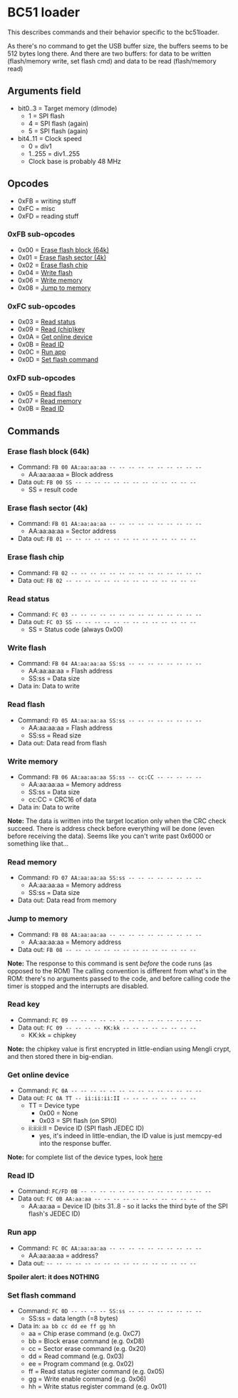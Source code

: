 # BC51 loader

This describes commands and their behavior specific to the bc51loader.

As there's no command to get the USB buffer size, the buffers seems to be 512 bytes long there.
And there are two buffers: for data to be written (flash/memory write, set flash cmd) and data to be read (flash/memory read)

## Arguments field

- bit0..3 = Target memory (dlmode)
  * 1 = SPI flash
  * 4 = SPI flash (again)
  * 5 = SPI flash (again)
- bit4..11 = Clock speed
  * 0 = div1
  * 1..255 = div1..255
  * Clock base is probably 48 MHz

## Opcodes

- 0xFB = writing stuff
- 0xFC = misc
- 0xFD = reading stuff

### 0xFB sub-opcodes

- 0x00 = [Erase flash block (64k)](#erase-flask-block-64k)
- 0x01 = [Erase flash sector (4k)](#erase-flash-sector-4k)
- 0x02 = [Erase flash chip](#erase-flash-chip)
- 0x04 = [Write flash](#write-flash)
- 0x06 = [Write memory](#write-memory)
- 0x08 = [Jump to memory](#jump-to-memory)

### 0xFC sub-opcodes

- 0x03 = [Read status](#read-status)
- 0x09 = [Read (chip)key](#read-key)
- 0x0A = [Get online device](#get-online-device)
- 0x0B = [Read ID](#read-id)
- 0x0C = [Run app](#run-app)
- 0x0D = [Set flash command](#set-flash-command)

### 0xFD sub-opcodes

- 0x05 = [Read flash](#read-flash)
- 0x07 = [Read memory](#read-memory)
- 0x0B = [Read ID](#read-id)

## Commands

### Erase flash block (64k)

- Command: `FB 00 AA:aa:aa:aa -- -- -- -- -- -- -- -- -- --`
  * AA:aa:aa:aa = Block address
- Data out: `FB 00 SS -- -- -- -- -- -- -- -- -- -- -- -- --`
  * SS = result code

### Erase flash sector (4k)

- Command: `FB 01 AA:aa:aa:aa -- -- -- -- -- -- -- -- -- --`
  * AA:aa:aa:aa = Sector address
- Data out: `FB 01 -- -- -- -- -- -- -- -- -- -- -- -- -- --`

### Erase flash chip

- Command: `FB 02 -- -- -- -- -- -- -- -- -- -- -- -- -- --`
- Data out: `FB 02 -- -- -- -- -- -- -- -- -- -- -- -- -- --`

### Read status

- Command: `FC 03 -- -- -- -- -- -- -- -- -- -- -- -- -- --`
- Data out: `FC 03 SS -- -- -- -- -- -- -- -- -- -- -- -- --`
  * SS = Status code (always 0x00)

### Write flash

- Command: `FB 04 AA:aa:aa:aa SS:ss -- -- -- -- -- -- -- --`
  * AA:aa:aa:aa = Flash address
  * SS:ss = Data size
- Data in: Data to write

### Read flash

- Command: `FD 05 AA:aa:aa:aa SS:ss -- -- -- -- -- -- -- --`
  * AA:aa:aa:aa = Flash address
  * SS:ss = Read size
- Data out: Data read from flash

### Write memory

- Command: `FB 06 AA:aa:aa:aa SS:ss -- cc:CC -- -- -- -- --`
  * AA:aa:aa:aa = Memory address
  * SS:ss = Data size
  * cc:CC = CRC16 of data
- Data in: Data to write

**Note:** The data is written into the target location only when the CRC check succeed.
There is address check before everything will be done (even before receiving the data).
Seems like you can't write past 0x6000 or something like that...

### Read memory

- Command: `FD 07 AA:aa:aa:aa SS:ss -- -- -- -- -- -- -- --`
  * AA:aa:aa:aa = Memory address
  * SS:ss = Data size
- Data out: Data read from memory

### Jump to memory

- Command: `FB 08 AA:aa:aa:aa -- -- -- -- -- -- -- -- -- --`
  * AA:aa:aa:aa = Memory address
- Data out: `FB 08 -- -- -- -- -- -- -- -- -- -- -- -- -- --`

**Note:** The response to this command is sent *before* the code runs (as opposed to the ROM)
The calling convention is different from what's in the ROM: there's no arguments passed to the code,
and before calling code the timer is stopped and the interrupts are disabled.

### Read key

- Command: `FC 09 -- -- -- -- -- -- -- -- -- -- -- -- -- --`
- Data out: `FC 09 -- -- -- -- KK:kk -- -- -- -- -- -- -- --`
  * KK:kk = chipkey

**Note:** the chipkey value is first encrypted in little-endian using Mengli crypt,
and then stored there in big-endian.

### Get online device

- Command: `FC 0A -- -- -- -- -- -- -- -- -- -- -- -- -- --`
- Data out: `FC 0A TT -- ii:ii:ii:II -- -- -- -- -- -- -- --`
  * TT = Device type
    * 0x00 = None
    * 0x03 = SPI flash (on SPI0)
  * ii:ii:ii:II = Device ID (SPI flash JEDEC ID)
    * yes, it's indeed in little-endian, the ID value is just memcpy-ed into the response buffer.

**Note:** for complete list of the device types, look [here](usb-protocol.md#get-online-device)

### Read ID

- Command: `FC/FD 0B -- -- -- -- -- -- -- -- -- -- -- -- -- --`
- Data out: `FC 0B AA:aa:aa -- -- -- -- -- -- -- -- -- -- --`
  * AA:aa:aa = Device ID (bits 31..8 - so it lacks the third byte of the SPI flash's JEDEC ID)

### Run app

- Command: `FC 0C AA:aa:aa:aa -- -- -- -- -- -- -- -- -- --`
  * AA:aa:aa:aa = address?
- Data out: `-- -- -- -- -- -- -- -- -- -- -- -- -- -- -- --`

**Spoiler alert: it does NOTHING**

### Set flash command

- Command: `FC 0D -- -- -- -- SS:ss -- -- -- -- -- -- -- --`
  * SS:ss = data length (=8 bytes)
- Data in: `aa bb cc dd ee ff gg hh`
  * aa = Chip erase command (e.g. 0xC7)
  * bb = Block erase command (e.g. 0xD8)
  * cc = Sector erase command (e.g. 0x20)
  * dd = Read command (e.g. 0x03)
  * ee = Program command (e.g. 0x02)
  * ff = Read status register command (e.g. 0x05)
  * gg = Write enable command (e.g. 0x06)
  * hh = Write status register command (e.g. 0x01)

